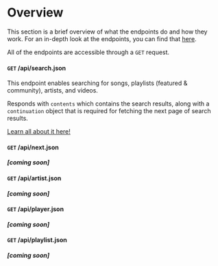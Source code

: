 # Overview

This section is a brief overview of what the endpoints do and how they work. For an in-depth look at the endpoints, you can find that [here](/api/endpoint/table).

All of the endpoints are accessible through a ```GET``` request.

#### ```GET``` /api/search.json

This endpoint enables searching for songs, playlists (featured & community), artists, and videos.


Responds with ```contents``` which contains the search results, along with a ```continuation``` object that is required for fetching the next page of search results.

[Learn all about it here!](/docs/api/endpoint/search)


#### ```GET``` /api/next.json

***[coming soon]***

#### ```GET``` /api/artist.json

***[coming soon]***

#### ```GET``` /api/player.json

***[coming soon]***

#### ```GET``` /api/playlist.json

***[coming soon]***
